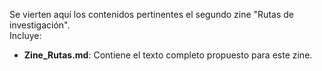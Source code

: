 Se vierten aquí los contenidos pertinentes el segundo zine "Rutas de investigación".  
Incluye:  

- **Zine_Rutas.md**: Contiene el texto completo propuesto para este zine.
